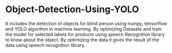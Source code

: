 # Object-Detection-Using-YOLO
It includes the detection of objects for blind person using numpy, tensorflow and YOLO algorithm in machine learning.
By optimizing Datasets and train the model for selected labels for products using speech Recognition library to know about the object.
By optimizing the data it gives the result of the data using speech recognition library.  
